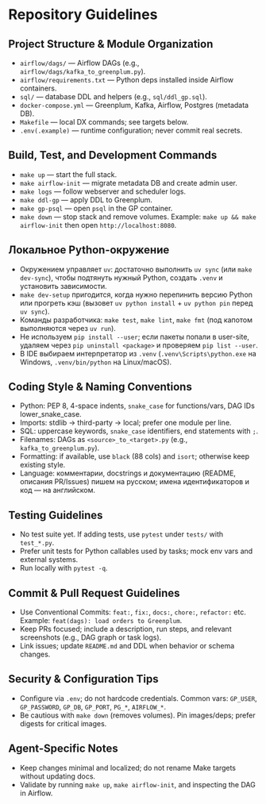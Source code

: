# Repository Guidelines

## Project Structure & Module Organization
- `airflow/dags/` — Airflow DAGs (e.g., `airflow/dags/kafka_to_greenplum.py`).
- `airflow/requirements.txt` — Python deps installed inside Airflow containers.
- `sql/` — database DDL and helpers (e.g., `sql/ddl_gp.sql`).
- `docker-compose.yml` — Greenplum, Kafka, Airflow, Postgres (metadata DB).
- `Makefile` — local DX commands; see targets below.
- `.env(.example)` — runtime configuration; never commit real secrets.

## Build, Test, and Development Commands
- `make up` — start the full stack.
- `make airflow-init` — migrate metadata DB and create admin user.
- `make logs` — follow webserver and scheduler logs.
- `make ddl-gp` — apply DDL to Greenplum.
- `make gp-psql` — open `psql` in the GP container.
- `make down` — stop stack and remove volumes.
Example: `make up && make airflow-init` then open `http://localhost:8080`.

## Локальное Python-окружение
- Окружением управляет `uv`: достаточно выполнить `uv sync` (или `make dev-sync`), чтобы подтянуть нужный Python, создать `.venv` и установить зависимости.
- `make dev-setup` пригодится, когда нужно перепинить версию Python или прогреть кэш (вызовет `uv python install` + `uv python pin` перед `uv sync`).
- Команды разработчика: `make test`, `make lint`, `make fmt` (под капотом выполняются через `uv run`).
- Не используем `pip install --user`; если пакеты попали в user-site, удаляем через `pip uninstall <package>` и проверяем `pip list --user`.
- В IDE выбираем интерпретатор из `.venv` (`.venv\Scripts\python.exe` на Windows, `.venv/bin/python` на Linux/macOS).

## Coding Style & Naming Conventions
- Python: PEP 8, 4-space indents, `snake_case` for functions/vars, DAG IDs lower_snake_case.
- Imports: stdlib → third-party → local; prefer one module per line.
- SQL: uppercase keywords, `snake_case` identifiers, end statements with `;`.
- Filenames: DAGs as `<source>_to_<target>.py` (e.g., `kafka_to_greenplum.py`).
- Formatting: if available, use `black` (88 cols) and `isort`; otherwise keep existing style.
- Language: комментарии, docstrings и документацию (README, описания PR/Issues) пишем на русском; имена идентификаторов и код — на английском.

## Testing Guidelines
- No test suite yet. If adding tests, use `pytest` under `tests/` with `test_*.py`.
- Prefer unit tests for Python callables used by tasks; mock env vars and external systems.
- Run locally with `pytest -q`.

## Commit & Pull Request Guidelines
- Use Conventional Commits: `feat:`, `fix:`, `docs:`, `chore:`, `refactor:` etc. Example: `feat(dags): load orders to Greenplum`.
- Keep PRs focused; include a description, run steps, and relevant screenshots (e.g., DAG graph or task logs).
- Link issues; update `README.md` and DDL when behavior or schema changes.

## Security & Configuration Tips
- Configure via `.env`; do not hardcode credentials. Common vars: `GP_USER`, `GP_PASSWORD`, `GP_DB`, `GP_PORT`, `PG_*`, `AIRFLOW_*`.
- Be cautious with `make down` (removes volumes). Pin images/deps; prefer digests for critical images.

## Agent-Specific Notes
- Keep changes minimal and localized; do not rename Make targets without updating docs.
- Validate by running `make up`, `make airflow-init`, and inspecting the DAG in Airflow.
